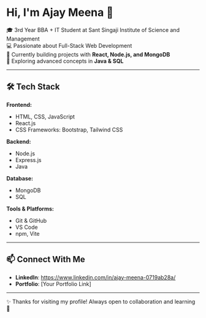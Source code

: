 # Hi, I'm Ajay Meena 👋  

🎓 3rd Year BBA + IT Student at Sant Singaji Institute of Science and Management  
💻 Passionate about Full-Stack Web Development  
🌱 Currently building projects with **React, Node.js, and MongoDB**  
🚀 Exploring advanced concepts in **Java & SQL**  

---

## 🛠️ Tech Stack

**Frontend:**  
- HTML, CSS, JavaScript  
- React.js  
- CSS Frameworks: Bootstrap, Tailwind CSS  

**Backend:**  
- Node.js  
- Express.js  
- Java  

**Database:**  
- MongoDB  
- SQL  

**Tools & Platforms:**  
- Git & GitHub  
- VS Code  
- npm, Vite  

---

## 📫 Connect With Me
- **LinkedIn**: https://www.linkedin.com/in/ajay-meena-0719ab28a/  
- **Portfolio**: [Your Portfolio Link]  

---

✨ Thanks for visiting my profile! Always open to collaboration and learning 🚀  
